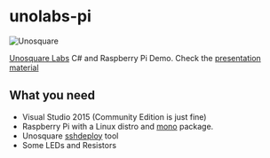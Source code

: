 # unolabs-pi

![Unosquare](http://unosquare.github.io/assets/logo.png)

[Unosquare Labs](http://unosquare.github.io/) C# and Raspberry Pi Demo. Check the [presentation material](https://github.com/unosquare/unolabs-pi/blob/master/documents/Unosquare%20-%20Meetups%20-%20.Net%20On%20Embedded%20Devices%20-%202015-10-14.pptx)

## What you need

* Visual Studio 2015 (Community Edition is just fine)
* Raspberry Pi with a Linux distro and [mono](http://www.mono-project.com/) package.
* Unosquare [sshdeploy](https://github.com/unosquare/sshdeploy) tool 
* Some LEDs and Resistors
